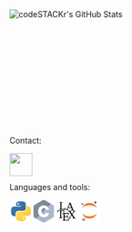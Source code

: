   <img align="left" alt="codeSTACKr's GitHub Stats" src="https://github-readme-stats.vercel.app/api?username=misaelmalqui&show_icons=true&hide_border=false&title_color=ff652f&icon_color=FFE400&bg_color=09131B&text_color=ffffff&border_color=0c1a25" />

<br /><br /><br /><br /><br /><br /><br />
---

Contact: 

<a href="https://www.linkedin.com/in/misael-malqui-cruz-538a8a216/"><img src="./Images/linkedin2.svg" align="left" height="40" width="40" ></a> 

<br /><br /><br />
Languages and tools:

<img src="./Images/python-svgrepo-com.svg" align="left" height="40" width="40" >
<img src="./Images/c-svgrepo-com.svg" align="left" height="40" width="40" >
<img src="./Images/latex-svgrepo-com.svg" align="left" height="40" width="40" >
<img src="./Images/jupyter-svgrepo-com.svg" align="left" height="40" width="40" >
